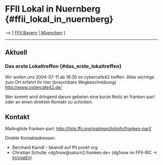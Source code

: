 # FFII Lokal in Nuernberg {#ffii_lokal_in_nuernberg}

\--\> \[ [ FFII Bayern](FfiiDeBayDe "wikilink") \|[
Muenchen](FfiiMuenchenDe "wikilink") \]

------------------------------------------------------------------------

## Aktuell

### Das erste Lokaltreffen {#das_erste_lokaltreffen}

Wir wollen uns 2004-07-11 ab 18:30 im cybercafe42 treffen. Alles
wichtige zum Ort erfahrt ihr hier (brauchbare Wegbeschreibung)
<http://www.cybercafe42.de/>

Wer kommt wird dringend darum gebeten eine kurze Notiz an franken-parl
oder an einen direkten Kontakt zu schicken.

## Kontakt

Mailingliste franken-parl:
<http://lists.ffii.org/mailman/listinfo/franken-parl/>

Direkte Kontaktadressen:

-   Bernhard Kaindl - bkaindl auf ffii punkt org
-   Christian Schulte \<dg1nsw\@saturn2.franken.de> (dg1nsw im FFII-IRC
    -\> [IrcUseEn](IrcUseEn "wikilink"))

